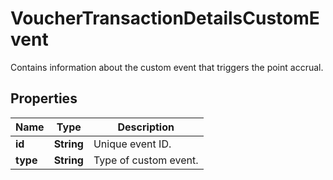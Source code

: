 

# VoucherTransactionDetailsCustomEvent

Contains information about the custom event that triggers the point accrual.

## Properties

| Name | Type | Description |
|------------ | ------------- | ------------- |
|**id** | **String** | Unique event ID. |
|**type** | **String** | Type of custom event. |



